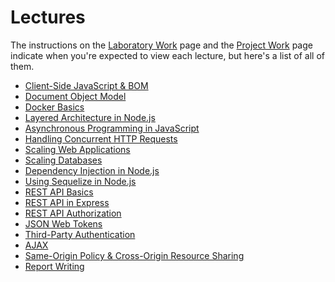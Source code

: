 <SetTitle title="Web Development - Advanced Concepts" />

# Lectures
The instructions on the [Laboratory Work](laboratory-work/) page and the [Project Work](project-work/) page indicate when you're expected to view each lecture, but here's a list of all of them.

* [Client-Side JavaScript & BOM](../../lectures/client-side-javascript-and-bom/)
* [Document Object Model](../../lectures/document-object-model/)
* [Docker Basics](../../lectures/docker-basics/)
* [Layered Architecture in Node.js](../../lectures/layered-architecture-in-node-js/)
* [Asynchronous Programming in JavaScript](../../lectures/asynchronous-programming-in-js/)
* [Handling Concurrent HTTP Requests](../../lectures/handling-concurrent-http-requests/)
* [Scaling Web Applications](../../lectures/scaling-web-applications/)
* [Scaling Databases](../../lectures/scaling-databases/)
* [Dependency Injection in Node.js](../../lectures/dependency-injection-in-node-js/)
* [Using Sequelize in Node.js](../../lectures/using-sequelize-in-node-js/)
* [REST API Basics](../../lectures/rest-api-basics/)
* [REST API in Express](../../lectures/rest-api-in-express/)
* [REST API Authorization](../../lectures/rest-api-authorization/)
* [JSON Web Tokens](../../lectures/json-web-tokens/)
* [Third-Party Authentication](../../lectures/third-party-authentication/)
* [AJAX](../../lectures/ajax/)
* [Same-Origin Policy & Cross-Origin Resource Sharing](../../lectures/sop-and-cors/)
* [Report Writing](../../lectures/report-writing/)